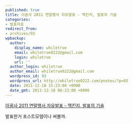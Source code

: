 ```yaml
---
published: true
title: 아꿈사 2011 연말행사 자유발표 - 맥킨지, 발표의 기술
categories:
- 발표자료
redirect_from:
- archives/93
wpbackup:
  author:
    display_name: whiletrue
    email: whiletrue0222@gmail.com
    login: whiletrue
    url: ''
  author_login: whiletrue
  author_email: whiletrue0222@gmail.com
  wordpress_id: 93
  wordpress_url: http://whiletrue0222.com/pnotes/?p=93
  date: 2011-12-18 15:23:00 +0900
  date_gmt: 2011-12-18 06:23:00 +0900
---
```


[아꿈사 2011 연말행사 자유발표 - 맥킨지, 발표의 기술](http://www.slideshare.net/whiletrue0222/2011-10627095)

발표한거 포스트모템이나 써볼까.

